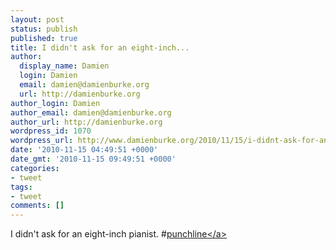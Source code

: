 ```yaml
---
layout: post
status: publish
published: true
title: I didn't ask for an eight-inch...
author:
  display_name: Damien
  login: Damien
  email: damien@damienburke.org
  url: http://damienburke.org
author_login: Damien
author_email: damien@damienburke.org
author_url: http://damienburke.org
wordpress_id: 1070
wordpress_url: http://www.damienburke.org/2010/11/15/i-didnt-ask-for-an-eight-inch/
date: '2010-11-15 04:49:51 +0000'
date_gmt: '2010-11-15 09:49:51 +0000'
categories:
- tweet
tags:
- tweet
comments: []
---
```

<p>I didn't ask for an eight-inch pianist. #<a href="http:&#47;&#47;search.twitter.com&#47;search?q=%23punchline" class="aktt_hashtag">punchline<&#47;a></p>
